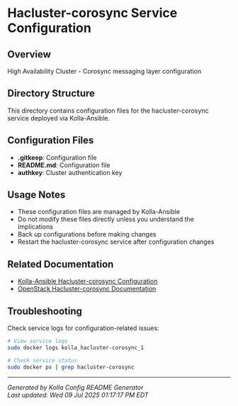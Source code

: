# Hacluster-corosync Service Configuration

## Overview
High Availability Cluster - Corosync messaging layer configuration

## Directory Structure
This directory contains configuration files for the hacluster-corosync service deployed via Kolla-Ansible.

## Configuration Files

- **.gitkeep**: Configuration file
- **README.md**: Configuration file
- **authkey**: Cluster authentication key

## Usage Notes

- These configuration files are managed by Kolla-Ansible
- Do not modify these files directly unless you understand the implications
- Back up configurations before making changes
- Restart the hacluster-corosync service after configuration changes

## Related Documentation

- [Kolla-Ansible Hacluster-corosync Configuration](https://docs.openstack.org/kolla-ansible/latest/reference/)
- [OpenStack Hacluster-corosync Documentation](https://docs.openstack.org/hacluster-corosync/latest/)

## Troubleshooting

Check service logs for configuration-related issues:
```bash
# View service logs
sudo docker logs kolla_hacluster-corosync_1

# Check service status
sudo docker ps | grep hacluster-corosync
```

---
*Generated by Kolla Config README Generator*  
*Last updated: Wed 09 Jul 2025 01:17:17 PM EDT*
